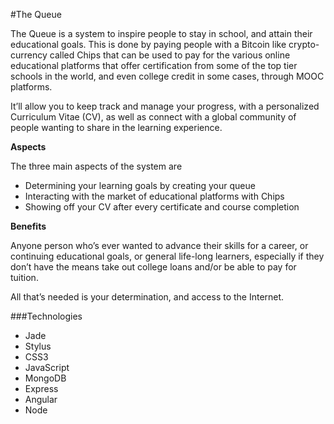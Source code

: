 #The Queue

The Queue is a system to inspire people to stay in school, and attain their educational goals. This is done by paying people with a Bitcoin like crypto-currency called Chips that can be used to pay for the various online educational platforms that offer certification from some of the top tier schools in the world, and even college credit in some cases, through MOOC platforms.

It’ll allow you to keep track and manage your progress, with a personalized Curriculum Vitae (CV), as well as connect with a global community of people wanting to share in the learning experience.

**Aspects**

The three main aspects of the system are
+ Determining your learning goals by creating your queue
+ Interacting with the market of educational platforms with Chips
+ Showing off your CV after every certificate and course completion

**Benefits**

Anyone person who’s ever wanted to advance their skills for a career, or continuing educational goals, or general life-long learners, especially if they don’t have the means take out college loans and/or be able to pay for tuition.

All that’s needed is your determination, and access to the Internet.

###Technologies
- Jade
- Stylus
- CSS3
- JavaScript
- MongoDB
- Express
- Angular
- Node
